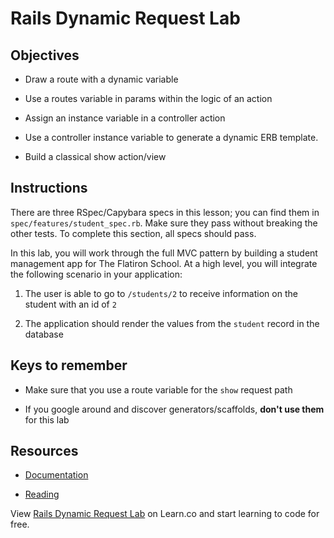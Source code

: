 # Rails Dynamic Request Lab

## Objectives

- Draw a route with a dynamic variable

- Use a routes variable in params within the logic of an action

- Assign an instance variable in a controller action

- Use a controller instance variable to generate a dynamic ERB template.

- Build a classical show action/view

## Instructions

There are three RSpec/Capybara specs in this lesson; you can find them in `spec/features/student_spec.rb`. Make sure they pass without breaking the other tests. To complete this section, all specs should pass.

In this lab, you will work through the full MVC pattern by building a student management app for The Flatiron School. At a high level, you will integrate the following scenario in your application:

1. The user is able to go to `/students/2` to receive information on the student with an id of `2`

2. The application should render the values from the `student` record in the database

## Keys to remember

- Make sure that you use a route variable for the `show` request path

- If you google around and discover generators/scaffolds, **don't use them** for this lab

## Resources

- [Documentation](http://api.rubyonrails.org/classes/ActionDispatch/Routing.html)

- [Reading](https://github.com/learn-co-curriculum/rails-dynamic-request-readme)

<p data-visibility='hidden'>View <a href='https://learn.co/lessons/rails-dynamic-request-lab' title='Rails Dynamic Request Lab'>Rails Dynamic Request Lab</a> on Learn.co and start learning to code for free.</p>
